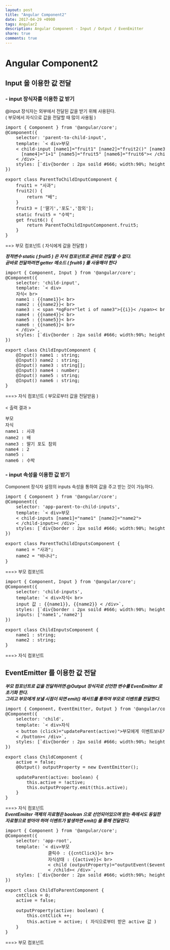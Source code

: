 ```yaml
---
layout: post
title: "Angular Component2"
date: 2017-04-29 +0900
tags: Angular2
description: Angular Component - Input / Output / EvenEmitter
share: true
comments: true
---
```


Angular Component2
=====
Input 을 이용한 값 전달
-----
### - input 장식자를 이용한 값 받기
@input 장식자는 외부에서 전달된 값을 받기 위해 사용된다.<br>( 부모에서 자식으로 값을 전달할 때 많이 사용됨 )

<pre>
import { Component } from '@angular/core';
@Component({
	selector: 'parent-to-child-input',
	template: `< div>부모
	< child-input [name1]="fruit1" [name2]="fruit2()" [name3]="fruit3"
	  [name4]="1+1" [name5]="fruit5" [name6]="fruit6">< /child-input>
	< /div>`,
	styles: [`div{border : 2px soild #666; width:90%; height:50%}`]
})

export class ParentToChildInputComponent {
	fruit1 = "사과";
	fruit2() {
		return "배";
	}
	fruit3 = ['딸기','포도','참외'];
	static fruit5 = "수박";
	get fruit6() {
		return ParentToChildInputComponent.fruit5;
	}
}
</pre>
==> 부모 컴포넌트 ( 자식에게 값을 전달함 )

***정적변수 static ( fruit5 ) 은 자식 컴포넌트로 곧바로 전달할 수 없다.<br>
곧바로 전달하려면 getter 메소드 ( fruit6 ) 를 사용해야 한다***

<pre>
import { Component, Input } from '@angular/core';
@Component({
	selector: 'child-input',
	template: `< div>
	자식< br>
	name1 : {{name1}}< br>
	name2 : {{name2}}< br>
	name3 : < span *ngFor="let i of name3">{{i}}< /span>< br>
	name4 : {{name4}}< br>
	name5 : {{name5}}< br>
	name6 : {{name6}}< br>
	< /div>`,
	styles: [`div{border : 2px soild #666; width:90%; height:50%}`]
})

export class ChildInputComponent {
	@Input() name1 : string;
	@Input() name2 : string;
	@Input() name3 : string[];
	@Input() name4 : number;
	@Input() name5 : string;
	@Input() name6 : string;
}
</pre>
===> 자식 컴포넌트 ( 부모로부터 값을 전달받음 )<br>
<br>
< 출력 결과 >
<pre>
부모
자식
name1 : 사과
name2 : 배
name3 : 딸기 포도 참외
name4 : 2
name5 :
name6 : 수박
</pre>


### - input 속성을 이용한 값 받기
Component 장식자 설정의 inputs 속성을 통하여 값을 주고 받는 것이 가능하다.

<pre>
import { Component } from '@angular/core';
@Component({
	selector: 'app-parent-to-child-inputs',
	template: `< div>부모
	< child-inputs [name1]="name1" [name2]="name2">
	< /child-input>< /div>`,
	styles: [`div{border : 2px soild #666; width:90%; height:50%}`]
})

export class ParentToChildInputsComponent {
	name1 = "사과";
	name2 = "바나나";
}
</pre>
===> 부모 컴포넌트

<pre>
import { Component, Input } from '@angular/core';
@Component({
	selector: 'child-inputs',
	template: `< div>자식< br>
	input 값 : {{name1}}, {{name2}} < /div>`,
	styles: [`div{border : 2px soild #666; width:90%; height:50%}`],
	inputs: ['name1','name2']
})

export class ChildInputsComponent {
	name1 : string;
	name2 : string;
}
</pre>
===> 자식 컴포넌트

EventEmitter 를 이용한 값 전달
-----
***부모 컴포넌트로 값을 전달하려면 @Output 장식자로 선언한 변수를 EvenEmitter 로 초기화 한다.<br>
그리고 부모에게 보낼 시점이 되면 emit() 메서드를 통하여 부모로 이벤트를 전달한다.***

<pre>
import { Component, EventEmitter, Output } from '@angular/core';
@Component({
	selector: 'child',
	template: `< div>자식
	< button (click)="updateParent(active)">부모에게 이벤트보내기
	< /button>< /div>`,
	styles: [`div{border : 2px soild #666; width:90%; height:50%}`]
})

export class ChildComponent {
	active = false;
	@Output() outputProperty = new EventEmitter<boolean>();
	
	updateParent(active: boolean) {
		this.active = !active;
		this.outputProperty.emit(this.active);
	}
}
</pre>
===> 자식 컴포넌트<br>
***EventEmiiter 객체의 자료형은 boolean 으로 선언되어있으며 받는 측에서도 동일한 자료형으로 받아야 하며 이벤트가 발생하면 emit() 을 통해 전달된다.***

<pre>
import { Component } from '@angular/core';
@Component({
	selector: 'app-root',
	template: `< div>부모
				클릭수 : {{cntClick}}< br>
				자식상태 : {{active}}< br>
				< child (outputProperty)="outputEvent($event)">
				< /child>< /div>`,
	styles: [`div{border : 2px soild #666; width:90%; height:50%}`]
})

export class ChildToParentComponent {
	cntClick = 0;
	active = false;
	
	outputProperty(active: boolean) {
		this.cntClick ++;
		this.active = active; ( 자식으로부터 받은 active 값 )
	}
}
</pre>
===> 부모 컴포넌트